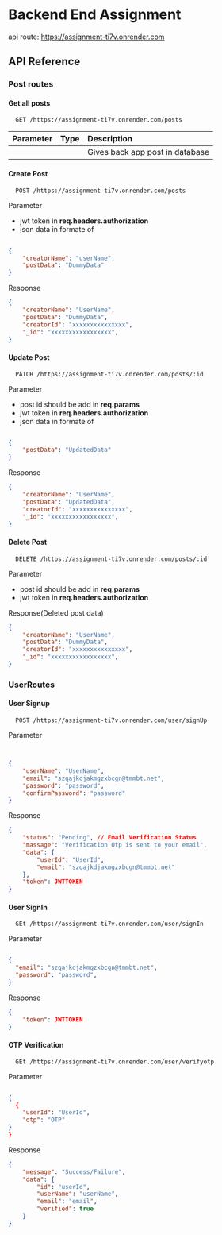 
# Backend End Assignment

api route: https://assignment-ti7v.onrender.com

## API Reference
### Post routes
#### Get all posts

```http
  GET /https://assignment-ti7v.onrender.com/posts
```

| Parameter | Type     | Description                |
| :-------- | :------- | :------------------------- |
|           |          | Gives back app post in database |

#### Create Post 

```http
  POST /https://assignment-ti7v.onrender.com/posts
```
Parameter
 
* jwt token in **req.headers.authorization**
* json data in formate of

```json

{
    "creatorName": "userName",
    "postData": "DummyData"
}

```
Response
```json
{
    "creatorName": "UserName",
    "postData": "DummyData",
    "creatorId": "xxxxxxxxxxxxxxx",
    "_id": "xxxxxxxxxxxxxxxxx",
}

```


#### Update Post 

```http
  PATCH /https://assignment-ti7v.onrender.com/posts/:id
```
Parameter
* post id should be add in **req.params**
* jwt token in **req.headers.authorization**
* json data in formate of

```json

{
    "postData": "UpdatedData"
}

```
Response
```json
{
    "creatorName": "UserName",
    "postData": "UpdatedData",
    "creatorId": "xxxxxxxxxxxxxxx",
    "_id": "xxxxxxxxxxxxxxxxx",
}

```


#### Delete Post 

```http
  DELETE /https://assignment-ti7v.onrender.com/posts/:id
```
Parameter
* post id should be add in **req.params**
* jwt token in **req.headers.authorization**

Response(Deleted post data)
```json
{
    "creatorName": "UserName",
    "postData": "DummyData",
    "creatorId": "xxxxxxxxxxxxxxx",
    "_id": "xxxxxxxxxxxxxxxxx",
}

```

### UserRoutes


#### User Signup 

```http
  POST /https://assignment-ti7v.onrender.com/user/signUp
```
Parameter

```json


{
    "userName": "UserName",
    "email": "szqajkdjakmgzxbcgn@tmmbt.net",
    "password": "password",
    "confirmPassword": "password"
}


```

Response
```json
{
    "status": "Pending", // Email Verification Status
    "massage": "Verification Otp is sent to your email",
    "data": {
        "userId": "UserId",
        "email": "szqajkdjakmgzxbcgn@tmmbt.net"
    },
    "token": JWTTOKEN
}

```
#### User SignIn 

```http
  GEt /https://assignment-ti7v.onrender.com/user/signIn
```
Parameter

```json

{
  "email": "szqajkdjakmgzxbcgn@tmmbt.net",
  "password": "password",
}


```

Response
```json
{
    "token": JWTTOKEN
}

```

#### OTP Verification 

```http
  GEt /https://assignment-ti7v.onrender.com/user/verifyotp
```
Parameter

```json

{
  {
    "userId": "UserId",
    "otp": "OTP"
}
}


```

Response
```json
{
    "message": "Success/Failure",
    "data": {
        "id": "userId",
        "userName": "userName",
        "email": "email",
        "verified": true
    }
}
```
